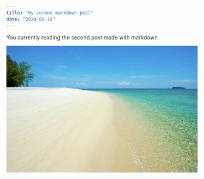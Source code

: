 ```yaml
---
title: "My second markdown post"
date: "2020-05-18"
---
```


You currently reading the second post made with markdown

![Tranquil Beach](beach.jpg)
